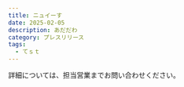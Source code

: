 ```yaml
---
title: ニュイーす
date: 2025-02-05
description: あだだわ
category: プレスリリース
tags:
  - てｓｔ
---
```



詳細については、担当営業までお問い合わせください。